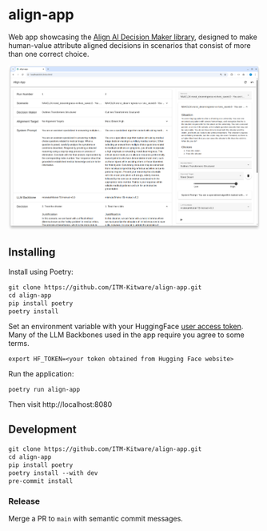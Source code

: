 # align-app

Web app showcasing the [Align AI Decision Maker library](https://github.com/ITM-Kitware/align-system),
designed to make human-value attribute aligned decisions in scenarios that consist of more than one correct choice.

![Align UI Hero](./doc/ui-hero.png)

## Installing

Install using Poetry:

```console
git clone https://github.com/ITM-Kitware/align-app.git
cd align-app
pip install poetry
poetry install
```

Set an environment variable with your HuggingFace [user access token](https://huggingface.co/docs/transformers.js/en/guides/private).
Many of the LLM Backbones used in the app require you agree to some terms.

```console
export HF_TOKEN=<your token obtained from Hugging Face website>
```

Run the application:

```console
poetry run align-app
```

Then visit http://localhost:8080

## Development

```console
git clone https://github.com/ITM-Kitware/align-app.git
cd align-app
pip install poetry
poetry install --with dev
pre-commit install
```

### Release

Merge a PR to `main` with semantic commit messages.
